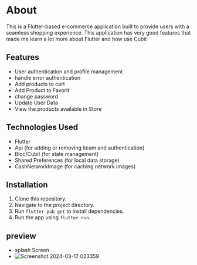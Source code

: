 # About

This is a Flutter-based e-commerce application built to provide users with a seamless shopping experience.
This application has very good features that made me learn a lot more about Flutter and how use Cubit 


## Features
- User authentication and profile management
-  handle error authentication
- Add products to cart
- Add Product to Favorit
- change password
- Update User Data 
- View the products available in Store
## Technologies Used
- Flutter
- Api (for adding or removing iteam and authentication)
- Bloc/Cubit (for state management)
- Shared Preferences (for local data storage)
- CashNetworkImage (for caching network images)
## Installation
1. Clone this repository.
2. Navigate to the project directory.
3. Run `flutter pub get` to install dependencies.
4. Run the app using `flutter run`.

## preview
- splash Screen
- ![Screenshot 2024-03-17 023359](https://github.com/AbdalrahmanAiman90/Flutter_eCommerce_shop/assets/75572457/993c1bcf-5ba5-4e04-835c-65285d180931)


